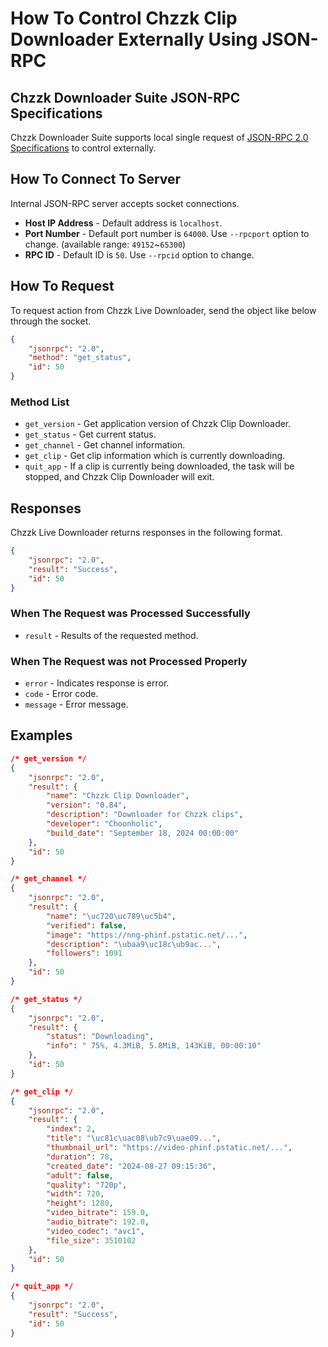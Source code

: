 # How To Control Chzzk Clip Downloader Externally Using JSON-RPC

## Chzzk Downloader Suite JSON-RPC Specifications
Chzzk Downloader Suite supports local single request of [JSON-RPC 2.0 Specifications](https://www.jsonrpc.org/specification) to control externally.

## How To Connect To Server
Internal JSON-RPC server accepts socket connections.

* **Host IP Address** - Default address is `localhost`.
* **Port Number** - Default port number is `64000`. Use `--rpcport` option to change. (available range: `49152`~`65300`)
* **RPC ID** - Default ID is `50`. Use `--rpcid` option to change.

## How To Request
To request action from Chzzk Live Downloader, send the object like below through the socket.

```json
{
    "jsonrpc": "2.0",
    "method": "get_status",
    "id": 50
}
```

### Method List
* `get_version` - Get application version of Chzzk Clip Downloader.
* `get_status` - Get current status.
* `get_channel` - Get channel information.
* `get_clip` - Get clip information which is currently downloading.
* `quit_app` - If a clip is currently being downloaded, the task will be stopped, and Chzzk Clip Downloader will exit.

## Responses
Chzzk Live Downloader returns responses in the following format.

```json
{
    "jsonrpc": "2.0",
    "result": "Success",
    "id": 50
}
```

### When The Request was Processed Successfully
* `result` - Results of the requested method.

### When The Request was not Processed Properly
* `error` - Indicates response is error.
* `code` - Error code.
* `message` - Error message.

## Examples

```json
/* get_version */
{
    "jsonrpc": "2.0",
    "result": {
        "name": "Chzzk Clip Downloader",
        "version": "0.84",
        "description": "Downloader for Chzzk clips",
        "developer": "Choonholic",
        "build_date": "September 18, 2024 00:00:00"
    },
    "id": 50
}

/* get_channel */
{
    "jsonrpc": "2.0",
    "result": {
        "name": "\uc720\uc789\uc5b4",
        "verified": false,
        "image": "https://nng-phinf.pstatic.net/...",
        "description": "\ubaa9\uc18c\ub9ac...",
        "followers": 1091
    },
    "id": 50
}

/* get_status */
{
    "jsonrpc": "2.0",
    "result": {
        "status": "Downloading",
        "info": " 75%, 4.3MiB, 5.8MiB, 143KiB, 00:00:10"
    },
    "id": 50
}

/* get_clip */
{
    "jsonrpc": "2.0",
    "result": {
        "index": 2,
        "title": "\uc81c\uac08\ub7c9\uae09...",
        "thumbnail_url": "https://video-phinf.pstatic.net/...",
        "duration": 78,
        "created_date": "2024-08-27 09:15:36",
        "adult": false,
        "quality": "720p",
        "width": 720,
        "height": 1280,
        "video_bitrate": 159.0,
        "audio_bitrate": 192.0,
        "video_codec": "avc1",
        "file_size": 3510102
    },
    "id": 50
}

/* quit_app */
{
    "jsonrpc": "2.0",
    "result": "Success",
    "id": 50
}
```
